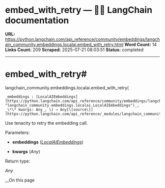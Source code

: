 # embed_with_retry — 🦜🔗 LangChain  documentation

**URL:** https://python.langchain.com/api_reference/community/embeddings/langchain_community.embeddings.localai.embed_with_retry.html
**Word Count:** 14
**Links Count:** 209
**Scraped:** 2025-07-21 08:03:51
**Status:** completed

---

# embed\_with\_retry\#

langchain\_community.embeddings.localai.embed\_with\_retry\(

    _embeddings : [LocalAIEmbeddings](https://python.langchain.com/api_reference/community/embeddings/langchain_community.embeddings.localai.LocalAIEmbeddings.html#langchain_community.embeddings.localai.LocalAIEmbeddings "langchain_community.embeddings.localai.LocalAIEmbeddings")_,     _\*\* kwargs: Any_, \) → Any[\[source\]](https://python.langchain.com/api_reference/_modules/langchain_community/embeddings/localai.html#embed_with_retry)\#     

Use tenacity to retry the embedding call.

Parameters:     

  * **embeddings** \([_LocalAIEmbeddings_](https://python.langchain.com/api_reference/community/embeddings/langchain_community.embeddings.localai.LocalAIEmbeddings.html#langchain_community.embeddings.localai.LocalAIEmbeddings "langchain_community.embeddings.localai.LocalAIEmbeddings")\)

  * **kwargs** \(_Any_\)

Return type:     

_Any_

__On this page